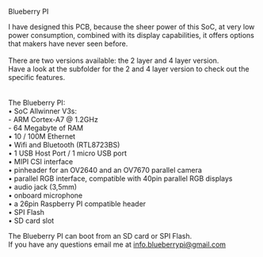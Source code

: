 Blueberry PI

I have designed this PCB, because the sheer power of this SoC, at very low power consumption, combined with its display capabilities, it offers options that makers have never seen before.<br> 
<br>
There are two versions available: the 2 layer and 4 layer version.<br> 
Have a look at the subfolder for the 2 and 4 layer version to check out the specific features.<br>
<br>
<br>
The Blueberry PI:<br>
• SoC Allwinner V3s:<br>
	- ARM Cortex-A7 @ 1.2GHz<br>
	- 64 Megabyte of RAM<br>
•	10 / 100M Ethernet <br>
•	Wifi and Bluetooth (RTL8723BS)  <br>
•	1 USB Host Port / 1 micro USB port <br> 
•	MIPI CSI interface<br>
•	pinheader for an OV2640 and an OV7670 parallel camera<br>
•	parallel RGB interface, compatible with 40pin parallel RGB displays<br>
•	audio jack (3,5mm)<br>
•	onboard microphone<br>
•	a 26pin Raspberry PI compatible header<br>
•	SPI Flash <br>
•	SD card slot<br>

The Blueberry PI can boot from an SD card or SPI Flash. <br>
If you have any questions email me at info.blueberrypi@gmail.com
